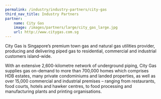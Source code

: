 ```yaml
---
permalink: /industry/industry-partners/city-gas
third_nav_title: Industry Partners
partner:
    name: City Gas
    image: /images/partners/large/city_gas_large.jpg
    url: http://www.citygas.com.sg
---
```

City Gas is Singapore’s premium town gas and natural gas utilities provider, producing and delivering piped gas to residential, commercial and industrial customers island-wide.

With an extensive 2,600-kilometre network of underground piping, City Gas supplies gas on-demand to more than 700,000 homes which comprises HDB estates, many private condominiums and landed properties, as well as over 15,000 commercial and industrial premises – ranging from restaurants, food courts, hotels and hawker centres, to food processing and manufacturing plants and printing organisations.



